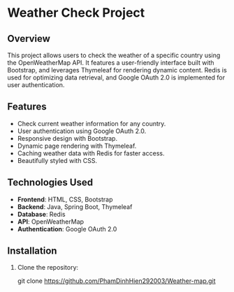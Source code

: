 # Weather Check Project

## Overview
This project allows users to check the weather of a specific country using the OpenWeatherMap API. It features a user-friendly interface built with Bootstrap, and leverages Thymeleaf for rendering dynamic content. Redis is used for optimizing data retrieval, and Google OAuth 2.0 is implemented for user authentication.

## Features
- Check current weather information for any country.
- User authentication using Google OAuth 2.0.
- Responsive design with Bootstrap.
- Dynamic page rendering with Thymeleaf.
- Caching weather data with Redis for faster access.
- Beautifully styled with CSS.

## Technologies Used
- **Frontend**: HTML, CSS, Bootstrap
- **Backend**: Java, Spring Boot, Thymeleaf
- **Database**: Redis
- **API**: OpenWeatherMap
- **Authentication**: Google OAuth 2.0

## Installation
1. Clone the repository:
 
   git clone https://github.com/PhamDinhHien292003/Weather-map.git
